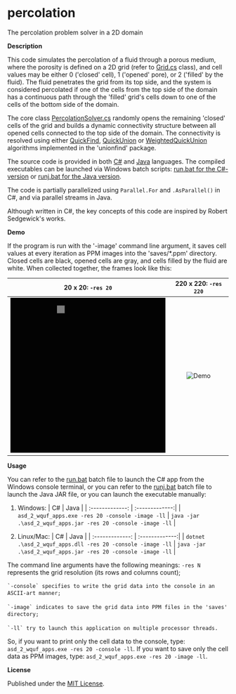 # percolation
The percolation problem solver in a 2D domain

**Description**

This code simulates the percolation of a fluid through a porous medium, where the porosity is defined on a 2D grid (refer to [Grid.cs](./cs/asd_2_wquf_apps/src/percolation/Grid.cs) class), and cell values may be either 0 ('closed' cell), 1 ('opened' pore), or 2 ('filled' by the fluid). The fluid penetrates the grid from its top side, and the system is considered percolated if one of the cells from the top side of the domain has a continuous path through the 'filled' grid's cells down to one of the cells of the bottom side of the domain.

The core class [PercolationSolver.cs](./cs/asd_2_wquf_apps/src/percolation/PercolationSolver.cs) randomly opens the remaining 'closed' cells of the grid and builds a dynamic connectivity structure between all opened cells connected to the top side of the domain. The connectivity is resolved using either [QuickFind](./cs/asd_2_wquf_apps/src/unionfind/UnionFind.cs), [QuickUnion](./cs/asd_2_wquf_apps/src/unionfind/UnionFindQU.cs) or [WeightedQuickUnion](./cs/asd_2_wquf_apps/src/unionfind/UnionFindQUWeighted.cs) algorithms implemented in the 'unionfind' package.

The source code is provided in both [C#](./cs/) and [Java](./java/) languages.
The compiled executables can be launched via Windows batch scripts: [run.bat for the C#-version](./cs/asd_2_wquf_apps/run.bat) or [runj.bat for the Java version](./java/asd_2_wquf_apps/runj.bat).

The code is partially parallelized using `Parallel.For` and `.AsParallel()` in C#, and via parallel streams in Java.

Although written in C#, the key concepts of this code are inspired by Robert Sedgewick's works.

**Demo**

If the program is run with the '-image' command line argument, it saves cell values at every iteration as PPM images into the 'saves/*.ppm' directory. 
Closed cells are black, opened cells are gray, and cells filled by the fluid are white.
When collected together, the frames look like this:

| 20 x 20: `-res 20` | 220 x 220: `-res 220` |
| :-------------: | :-------------:|
| ![Demo](./4readme/percolation_20.gif) | ![Demo](./4readme/percolation_220.gif) |

**Usage**

You can refer to the [run.bat](./cs/asd_2_wquf_apps/run.bat) batch file to launch the C# app from the Windows console terminal, or you can refer to the [runj.bat](./java/asd_2_wquf_apps/runj.bat) batch file to launch the Java JAR file, or you can launch the executable manually:

1) Windows:
| C# | Java |
| :-------------: | :-------------:|
| `asd_2_wquf_apps.exe -res 20 -console -image -ll` | `java -jar .\asd_2_wquf_apps.jar -res 20 -console -image -ll` |


2) Linux/Mac:
| C# | Java |
| :-------------: | :-------------:|
| `dotnet .\asd_2_wquf_apps.dll -res 20 -console -image -ll` | `java -jar .\asd_2_wquf_apps.jar -res 20 -console -image -ll` |

The command line arguments have the following meanings:
    `-res N` represents the grid resolution (its rows and columns count);
    
    `-console` specifies to write the grid data into the console in an ASCII-art manner;
    
    `-image` indicates to save the grid data into PPM files in the 'saves' directory;
	
    `-ll` try to launch this application on multiple processor threads.

So, if you want to print only the cell data to the console, type:
`asd_2_wquf_apps.exe -res 20 -console -ll`.
 If you want to save only the cell data as PPM images, type:
`asd_2_wquf_apps.exe -res 20 -image -ll`.

**License**

Published under the [MIT License](LICENSE).
